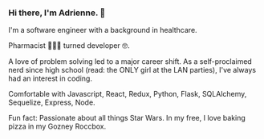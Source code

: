 ### Hi there, I'm Adrienne. 👋

I'm a software engineer with a background in healthcare. 

Pharmacist 👩🏻‍⚕️ turned developer 🤓. 

A love of problem solving led to a major career shift. 
As a self-proclaimed nerd since high school (read: the ONLY girl at the LAN parties), I've always had an interest in coding. 

Comfortable with Javascript, React, Redux, Python, Flask, SQLAlchemy, Sequelize, Express, Node. 

Fun fact: Passionate about all things Star Wars. In my free, I love baking pizza in my Gozney Roccbox.

<!--
**chauchau000/chauchau000** is a ✨ _special_ ✨ repository because its `README.md` (this file) appears on your GitHub profile.

Here are some ideas to get you started:

- 🔭 I’m currently working on ...
- 🌱 I’m currently learning ...
- 👯 I’m looking to collaborate on ...
- 🤔 I’m looking for help with ...
- 💬 Ask me about ...
- 📫 How to reach me: ...
- 😄 Pronouns: ...
- ⚡ Fun fact: ...
-->
